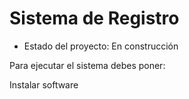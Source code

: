 <h1> Sistema de Registro </h1>

- Estado del proyecto: En construcción


Para ejecutar el sistema debes poner:

Instalar software
